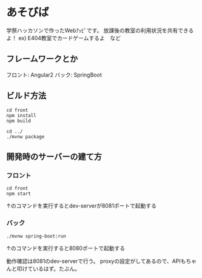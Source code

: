 # あそびば
学祭ハッカソンで作ったWebｱｯﾋﾟです。
放課後の教室の利用状況を共有できるよ！
ex) E404教室でカードゲームするよ　など

## フレームワークとか
フロント: Angular2
バック: SpringBoot

## ビルド方法

```
cd front
npm install
npm build

cd ../
./mvnw package
```

## 開発時のサーバーの建て方

### フロント
```
cd front
npm start
```
↑のコマンドを実行するとdev-serverが8081ポートで起動する

### バック
```
./mvnw spring-boot:run
```
↑のコマンドを実行すると8080ポートで起動する

動作確認は8081のdev-serverで行う。
proxyの設定がしてあるので、APIもちゃんと叩けているはず。たぶん。

